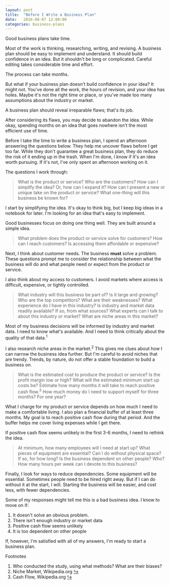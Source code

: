 ```yaml
---
layout: post
title:  "Before I Write a Business Plan"
date:   2016-08-07 12:00:00
categories: business-plans
---
```


Good business plans take time.

Most of the work is thinking, researching, writing, and revising. A business plan should be easy to implement and understand. It should build confidence in an idea. But it shouldn't be long or complicated. Careful editing takes considerable time and effort.

The process can take months.

But what if your business plan doesn't build confidence in your idea? It might not. You've done all the work, the hours of revision, and your idea has holes. Maybe it's not the right time or place, or you've made too many assumptions about the industry or market.

A business plan should reveal irreparable flaws; that's its job.

After considering its flaws, you may decide to abandon the idea. While okay, spending months on an idea that goes nowhere  isn't the most efficient use of time.

Before I take the time to write a business plan, I spend an afternoon answering the questions below. They help me uncover flaws before I get too far. While they don't guarantee a great business plan, they do reduce the risk of it ending up in the trash. When I'm done, I know if it's an idea worth pursuing. If it's not, I've only spent an afternoon working on it.

The questions I work through:

> What is the product or service? Who are the customers? How can I simplify the idea? Or, how can I expand it? How can I present a new or unique take on the product or service? What one-thing will this business be known for?

I start by simplifying the idea. It's okay to think big, but I keep big ideas in a notebook for later. I'm looking for an idea that's easy to implement.

Good businesses focus on doing one thing well. They are built around a simple idea.

> What problem does the product or service solve for customers? How can I reach customers? Is accessing them affordable or expensive?

Next, I think about customer needs. The business **must** solve a problem. These questions prompt me to consider the relationship between what the business will do and what people need or expect from the product or service.

I also think about my access to customers. I avoid markets where access is difficult, expensive, or tightly controlled.

> What industry will this business be part of? Is it large and growing? Who are the top competitors? What are their weaknesses? What experience do I have in this industry? Is industry and market data readily available? If so, from what sources? What experts can I talk to about this industry or market? What are niche areas in this market?

Most of my business decisions will be informed by industry and market data. I need to know what's available. And I need to think critically about the quality of that data.<sup>1</sup>

I also research niche areas in the market.<sup>2</sup> This gives me clues about how I can narrow the business idea further. But I'm careful to avoid niches that are trendy. Trends, by nature, do not offer a stable foundation to build a business on.

> What is the estimated cost to produce the product or service? Is the profit margin low or high? What will the estimated minimum start up costs be? Estimate how many months it will take to reach positive cash flow.<sup>3</sup> How much money do I need to support myself for three months? For one year?

What I charge for my product or service depends on how much I need to make a comfortable living. I also plan a financial buffer of at least three months. My goal is to reach positive cash flow during that period. And the buffer helps me cover living expenses while I get there.

If positive cash flow seems unlikely in the first 3-6 months, I need to rethink the idea.

> At minimum, how many employees will I need at start up? What pieces of equipment are essential? Can I do without physical space? If so, for how long? Is the business dependent on other people? Who? How many hours per week can I devote to this business? 

Finally, I look for ways to reduce dependencies. Some equipment will be essential. Sometimes people need to be hired right away. But if I can do without it at the start, I will. Starting the business will be easier, and cost less, with fewer dependencies.

Some of my responses might tell me this is a bad business idea. I know to move on if:

1. It doesn't solve an obvious problem.
2. There isn't enough industry or market data
3. Positive cash flow seems unlikely
4. It is too dependent on other people

If, however, I'm satisfied with all of my answers, I'm ready to start a business plan.

<div class="footnotes">
  <span class="meta">Footnotes</span>

  <ol>
    <li>Who conducted the study, using what methods? What are their biases?</li>
    <li>Niche Market, Wikipedia.org <a href="https://en.wikipedia.org/wiki/Niche_market">&#8618;</a></li>
    <li>Cash Flow, Wikipedia.org <a href="https://en.wikipedia.org/wiki/Cash_flow">&#8618;</a></li>
  </ol>

</div>

